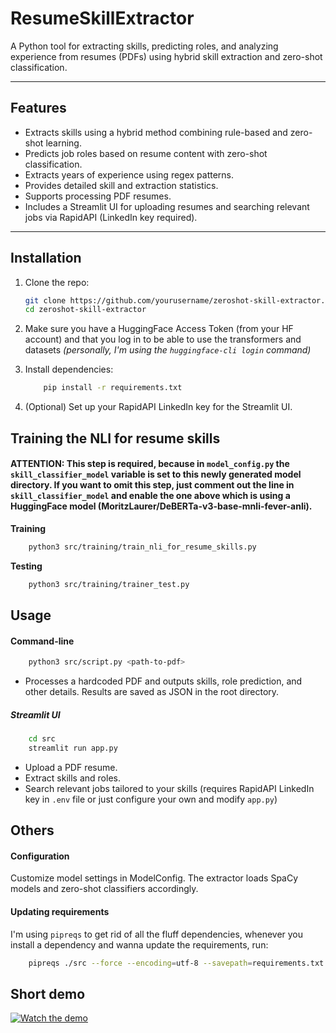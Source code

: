 # ResumeSkillExtractor

A Python tool for extracting skills, predicting roles, and analyzing experience from resumes (PDFs) using hybrid skill extraction and zero-shot classification.

---

## Features

- Extracts skills using a hybrid method combining rule-based and zero-shot learning.
- Predicts job roles based on resume content with zero-shot classification.
- Extracts years of experience using regex patterns.
- Provides detailed skill and extraction statistics.
- Supports processing PDF resumes.
- Includes a Streamlit UI for uploading resumes and searching relevant jobs via RapidAPI (LinkedIn key required).

---

## Installation

1. Clone the repo:
   ```bash
   git clone https://github.com/yourusername/zeroshot-skill-extractor.git
   cd zeroshot-skill-extractor
   ```

2. Make sure you have a HuggingFace Access Token (from your HF account) and that you log in to be able to use the transformers and datasets *(personally, I'm using the `huggingface-cli login` command)*

3. Install dependencies:
    ```bash
        pip install -r requirements.txt
     ```

4. (Optional) Set up your RapidAPI LinkedIn key for the Streamlit UI.

## Training the NLI for resume skills

#### ATTENTION: This step is required, because in `model_config.py` the `skill_classifier_model` variable is set to this newly generated model directory. If you want to omit this step, just comment out the line in `skill_classifier_model` and enable the one above which is using a HuggingFace model (MoritzLaurer/DeBERTa-v3-base-mnli-fever-anli).

**Training**
```bash
    python3 src/training/train_nli_for_resume_skills.py
```

**Testing**
```bash
    python3 src/training/trainer_test.py
```


## Usage

#### Command-line
```bash
    python3 src/script.py <path-to-pdf>
```
- Processes a hardcoded PDF and outputs skills, role prediction, and other details. Results are saved as JSON in the root directory.

##### Streamlit UI
```bash
    cd src
    streamlit run app.py
```
- Upload a PDF resume.
- Extract skills and roles.
- Search relevant jobs tailored to your skills (requires RapidAPI LinkedIn key in `.env` file or just configure your own and modify `app.py`)

## Others

#### Configuration
Customize model settings in ModelConfig. The extractor loads SpaCy models and zero-shot classifiers accordingly.

#### Updating requirements
I'm using `pipreqs` to get rid of all the fluff dependencies, whenever you install a dependency and wanna update the requirements, run:
```bash
    pipreqs ./src --force --encoding=utf-8 --savepath=requirements.txt
```

## Short demo
[![Watch the demo](https://img.youtube.com/vi/meRzuvFx1VY/0.jpg)](https://www.youtube.com/watch?v=meRzuvFx1VY)
